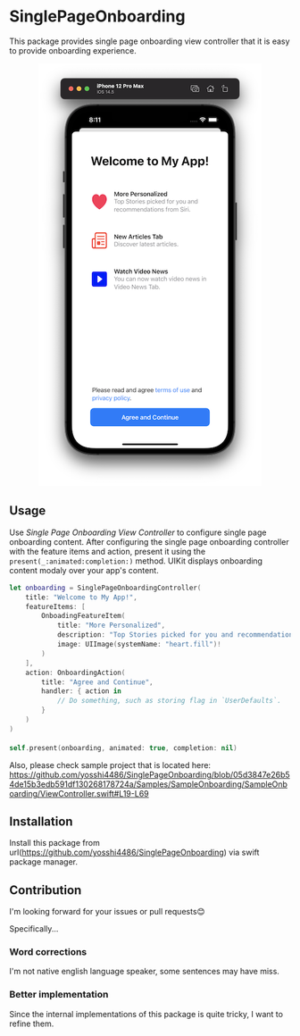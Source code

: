 # SinglePageOnboarding

This package provides single page onboarding view controller that it is easy to provide onboarding experience.

<p align="center">
  <img width="400" height="757" src="./Resources/ScreenShot.png">
</p>

## Usage

Use *Single Page Onboarding View Controller* to configure single page onboarding content. After configuring the single page onboarding controller with the feature items and action, present it using the `present(_:animated:completion:)` method. UIKit displays onboarding content modaly over your app's content.

```swift
let onboarding = SinglePageOnboardingController(
    title: "Welcome to My App!",
    featureItems: [
        OnboadingFeatureItem(
            title: "More Personalized",
            description: "Top Stories picked for you and recommendations from Siri.",
            image: UIImage(systemName: "heart.fill")!
        )
    ],
    action: OnboardingAction(
        title: "Agree and Continue",
        handler: { action in
            // Do something, such as storing flag in `UserDefaults`.
        }
    )
)

self.present(onboarding, animated: true, completion: nil)
```


Also, please check sample project that is located here:
https://github.com/yosshi4486/SinglePageOnboarding/blob/05d3847e26b54de15b3edb591df130268178724a/Samples/SampleOnboarding/SampleOnboarding/ViewController.swift#L19-L69


## Installation

Install this package from url(https://github.com/yosshi4486/SinglePageOnboarding) via swift package manager.

## Contribution

I'm looking forward for your issues or pull requests😊 

Specifically...

### Word corrections
I'm not native english language speaker, some sentences may have miss.

### Better implementation
Since the internal implementations of this package is quite tricky, I want to refine them.
